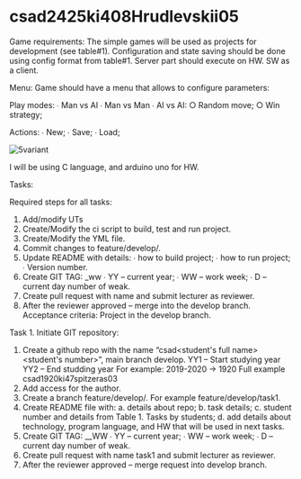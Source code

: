 ﻿# csad2425ki408Hrudlevskii05
Game requirements:
The simple games will be used as projects for development (see table#1).
Configuration and state saving should be done using config format from table#1.
Server part should execute on HW. SW as a client.


Menu:
Game should have a menu that allows to configure parameters:


Play modes:
∙ Man vs AI
∙ Man vs Man
∙ AI vs AI:
○ Random move;
○ Win strategy;


Actions:
∙ New;
∙ Save;
∙ Load;


![5variant](https://github.com/user-attachments/assets/7b39f24a-1231-4bd6-8814-a3ce27c25203)


I will be using C language, and arduino uno for HW.


Tasks:


Required steps for all tasks:
1. Add/modify UTs
2. Create/Modify the ci script to build, test and run project.
3. Create/Modify the YML file.
4. Commit changes to feature/develop/<task number>.
5. Update README with details:
∙ how to build project;
∙ how to run project;
∙ Version number.
6. Create GIT TAG:
<PROJECT NAME>_<task number>_<VERSION>_ww<YYWWD>
∙ YY – current year;
∙ WW – work week;
∙ D – current day number of weak.
7. Create pull request with name <task number> and submit lecturer as
reviewer.
8. After the reviewer approved – merge into the develop branch.
Acceptance criteria:
Project in the develop branch.


Task 1. Initiate GIT repository:
1. Create a github repo with the name “csad<YY1YY2><group><student's full
name><student's number>”, main branch develop.
YY1 – Start studying year
YY2 – End studding year
For example: 2019-2020 -> 1920
Full example csad1920ki47spitzeras03
2. Add access for the author.
3. Create a branch feature/develop/<task number>. For example
feature/develop/task1.
4. Create README file with:
a. details about repo;
b. task details;
c. student number and details from Table 1. Tasks by students;
d. add details about technology, program language, and HW that will be
used in next tasks.
5. Create GIT TAG: <PROJECT NAME>_<VERSION>_WW<YYWWD>
∙ YY – current year;
∙ WW – work week;
∙ D – current day number of weak.
6. Create pull request with name task1 and submit lecturer as reviewer.
7. After the reviewer approved – merge request into develop branch.
